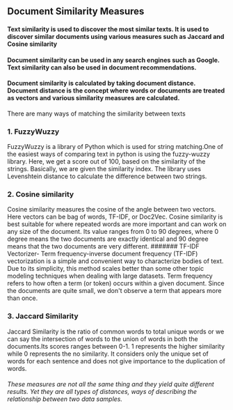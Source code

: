 ## Document Similarity Measures
#### Text similarity is used to discover the most similar texts. It is used to discover similar documents using various measures such as Jaccard and Cosine similarity

#### Document similarity can be used in any search engines such as Google. Text similarity can also be used in document recommendations. 

#### Document similarity is calculated by taking document distance. Document distance is the concept where words or documents are treated as vectors and various similarity measures are calculated. 


There are many ways of matching the similarity between texts

### 1. FuzzyWuzzy 
FuzzyWuzzy is a library of Python which is used for string matching.One of the easiest ways of comparing text in python is using the fuzzy-wuzzy library. Here, we get a score out of 100, based on the similarity of the strings. Basically, we are given the similarity index. The library uses Levenshtein distance to calculate the difference between two strings.

### 2. Cosine similarity 
Cosine similarity measures the cosine of the angle between two vectors. Here vectors can be bag of words, TF-IDF, or Doc2Vec. Cosine similarity is best suitable for where repeated words are more important and can work on any size of the document. Its value ranges from 0 to 90 degrees, where 0 degree means the two documents are exactly identical and 90 degree means that the two documents are very  different. 
####### TF-IDF Vectorizer- Term frequency-inverse document frequency (TF-IDF) vectorization is a simple and convenient way to characterize bodies of text. Due to its simplicity, this method scales better than some other topic modeling techniques when dealing with large datasets.
Term frequency refers to how often a term (or token) occurs within a given document. Since the documents are quite small, we don't observe a term that appears more than once.

### 3. Jaccard Similarity
Jaccard Similarity is the ratio of common words to total unique words or we can say the intersection of words to the union of words in both the documents.Its scores ranges between 0-1. 1 represents the higher similarity while 0 represents the no similarity. It considers only the unique set of words for each sentence and does not give importance to the duplication of words.

###### These measures are not all the same thing and they yield quite different results. Yet they are all types of distances, ways of describing the relationship between two data samples.
